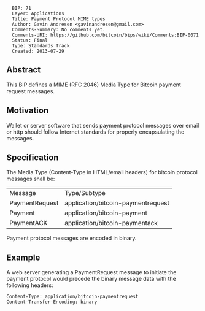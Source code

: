 ``` 
  BIP: 71
  Layer: Applications
  Title: Payment Protocol MIME types
  Author: Gavin Andresen <gavinandresen@gmail.com>
  Comments-Summary: No comments yet.
  Comments-URI: https://github.com/bitcoin/bips/wiki/Comments:BIP-0071
  Status: Final
  Type: Standards Track
  Created: 2013-07-29
```

## Abstract

This BIP defines a MIME (RFC 2046) Media Type for Bitcoin payment
request messages.

## Motivation

Wallet or server software that sends payment protocol messages over
email or http should follow Internet standards for properly
encapsulating the messages.

## Specification

The Media Type (Content-Type in HTML/email headers) for bitcoin protocol
messages shall be:

|                |                                    |
| -------------- | ---------------------------------- |
| Message        | Type/Subtype                       |
| PaymentRequest | application/bitcoin-paymentrequest |
| Payment        | application/bitcoin-payment        |
| PaymentACK     | application/bitcoin-paymentack     |

Payment protocol messages are encoded in binary.

## Example

A web server generating a PaymentRequest message to initiate the payment
protocol would precede the binary message data with the following
headers:

    Content-Type: application/bitcoin-paymentrequest
    Content-Transfer-Encoding: binary
